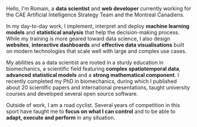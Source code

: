 Hello, I'm Romain, a **data scientist** and **web developer** currently working for the CAE Artificial Intelligence Strategy Team and the Montreal Canadiens.

In my day-to-day work, I implement, interpret and deploy **machine learning models** and **statistical analysis** that help the decision-making process. While my training is more geared toward data science, I also design **websites**, **interactive dashboards** and **effective data visualisations** built on modern technologies that scale well with large and complex use cases.

My abilities as a data scientist are rooted in a sturdy education in biomechanics, a scientific field featuring **complex spatiotemporal data**, **advanced statistical models** and a **strong mathematical component**. I recently completed my PhD in biomechanics, during which I published about 20 scientific papers and international presentations, taught university courses and developed several open source software.

Outside of work, I am a road cyclist. Several years of competition in this sport have taught me to **focus on what I can control** and to be able to **adapt, execute and perform** in any situation.
